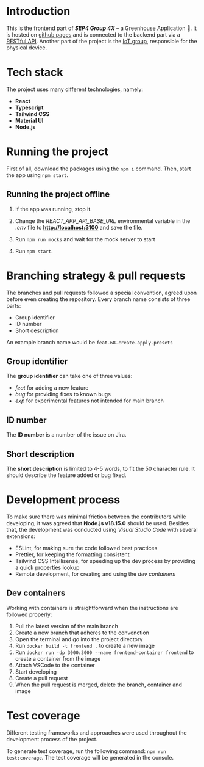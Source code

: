 # Introduction

This is the frontend part of **_SEP4 Group 4X_** – a Greenhouse Application 🍅.
It is hosted on [github pages](https://ham222.github.io/greenhouse-frontend) and is connected to the backend part via a [RESTful API](https://github.com/xoxkoo/greenhouse-backend). Another part of the project is the [IoT group](https://github.com/wikcioo/greenhouse-iot), responsible for the physical device.

# Tech stack

The project uses many different technologies, namely:

- **React**
- **Typescript**
- **Tailwind CSS**
- **Material UI**
- **Node.js**

# Running the project

First of all, download the packages using the `npm i` command. Then, start the app using `npm start`.

## Running the project offline

1. If the app was running, stop it.

2. Change the _REACT_APP_API_BASE_URL_ environmental variable in the _.env_ file to **<http://localhost:3100>** and save the file.

3. Run `npm run mocks` and wait for the mock server to start

4. Run `npm start`.

# Branching strategy & pull requests

The branches and pull requests followed a special convention, agreed upon before even creating the repository.
Every branch name consists of three parts:

- Group identifier
- ID number
- Short description

An example branch name would be `feat-68-create-apply-presets`

## Group identifier

The **group identifier** can take one of three values:

- _feat_ for adding a new feature
- _bug_ for providing fixes to known bugs
- _exp_ for experimental features not intended for main branch

## ID number

The **ID number** is a number of the issue on Jira.

## Short description

The **short description** is limited to 4-5 words, to fit the 50 character rule. It should describe the feature added or bug fixed.

# Development process

To make sure there was minimal friction between the contributors while developing, it was agreed that **Node.js v18.15.0** should be used.
Besides that, the development was conducted using _Visual Studio Code_ with several extensions:

- ESLint, for making sure the code followed best practices
- Prettier, for keeping the formatting consistent
- Tailwind CSS Intellisense, for speeding up the dev process by providing a quick properties lookup
- Remote development, for creating and using the _dev containers_

## Dev containers

Working with containers is straightforward when the instructions are followed properly:

1. Pull the latest version of the main branch
2. Create a new branch that adheres to the convenction
3. Open the terminal and go into the project directory
4. Run `docker build -t frontend .` to create a new image
5. Run `docker run -dp 3000:3000 --name frontend-container frontend` to create a container from the image
6. Attach VSCode to the container
7. Start developing
8. Create a pull request
9. When the pull request is merged, delete the branch, container and image

# Test coverage

Different testing frameworks and approaches were used throughout the development process of the project.

To generate test coverage, run the following command: `npm run test:coverage`. The test coverage will be generated in the console.
